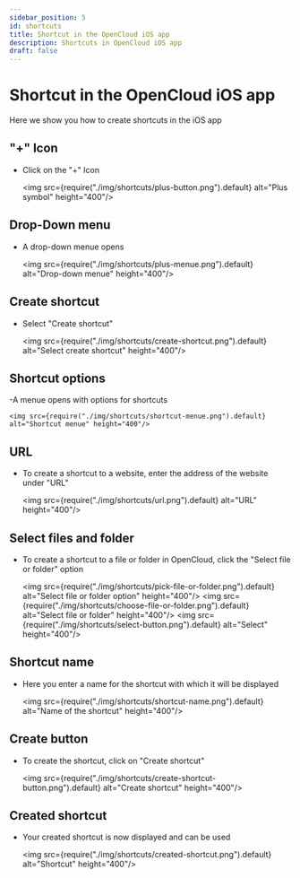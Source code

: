 ```yaml
---
sidebar_position: 5
id: shortcuts
title: Shortcut in the OpenCloud iOS app
description: Shortcuts in OpenCloud iOS app
draft: false
---
```


# Shortcut in the OpenCloud iOS app

Here we show you how to create shortcuts in the iOS app

## "+" Icon

- Click on the "+" Icon

  <img src={require("./img/shortcuts/plus-button.png").default} alt="Plus symbol" height="400"/>

## Drop-Down menu

- A drop-down menue opens

  <img src={require("./img/shortcuts/plus-menue.png").default} alt="Drop-down menue" height="400"/>

## Create shortcut

- Select "Create shortcut"

  <img src={require("./img/shortcuts/create-shortcut.png").default} alt="Select create shortcut" height="400"/>

## Shortcut options

-A menue opens with options for shortcuts

    <img src={require("./img/shortcuts/shortcut-menue.png").default} alt="Shortcut menue" height="400"/>

## URL

- To create a shortcut to a website, enter the address of the website under "URL"

  <img src={require("./img/shortcuts/url.png").default} alt="URL" height="400"/>

## Select files and folder

- To create a shortcut to a file or folder in OpenCloud, click the "Select file or folder" option

  <img src={require("./img/shortcuts/pick-file-or-folder.png").default} alt="Select file or folder option" height="400"/>
  <img src={require("./img/shortcuts/choose-file-or-folder.png").default} alt="Select file or folder" height="400"/>
  <img src={require("./img/shortcuts/select-button.png").default} alt="Select" height="400"/>

## Shortcut name

- Here you enter a name for the shortcut with which it will be displayed

  <img src={require("./img/shortcuts/shortcut-name.png").default} alt="Name of the shortcut" height="400"/>

## Create button

- To create the shortcut, click on "Create shortcut"

  <img src={require("./img/shortcuts/create-shortcut-button.png").default} alt="Create shortcut" height="400"/>

## Created shortcut

- Your created shortcut is now displayed and can be used

  <img src={require("./img/shortcuts/created-shortcut.png").default} alt="Shortcut" height="400"/>
